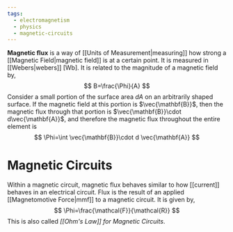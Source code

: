```yaml
---
tags:
  - electromagnetism
  - physics
  - magnetic-circuits
---
```


**Magnetic flux** is a way of [[Units of Measurement|measuring]] how strong a [[Magnetic Field|magnetic field]] is at a certain point. It is measured in [[Webers|webers]] $[\text{Wb}]$. It is related to the magnitude of a magnetic field by,
$$
B=\frac{\Phi}{A}
$$
Consider a small portion of the surface area *$dA$* on an arbitrarily shaped surface. If the magnetic field at this portion is $\vec{\mathbf{B}}$, then the magnetic flux through that portion is $\vec{\mathbf{B}}\cdot d\vec{\mathbf{A}}$, and therefore the magnetic flux throughout the entire element is
$$
\Phi=\int \vec{\mathbf{B}}\cdot d \vec{\mathbf{A}}
$$

# Magnetic Circuits

Within a magnetic circuit, magnetic flux behaves similar to how [[current]] behaves in an electrical circuit. Flux is the result of an applied [[Magnetomotive Force|mmf]] to a magnetic circuit. It is given by,
$$
\Phi=\frac{\mathcal{F}}{\mathcal{R}}
$$
This is also called *[[Ohm's Law]] for Magnetic Circuits*. 